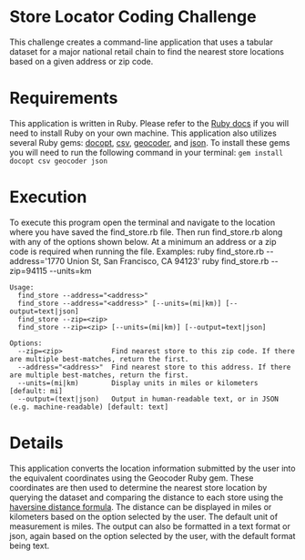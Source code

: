 # Store Locator Coding Challenge

This challenge creates a command-line application that uses a tabular dataset for a major national retail chain to find the nearest store locations based on a given address or zip code.

# Requirements

This application is written in Ruby. Please refer to the [Ruby docs](https://www.ruby-lang.org/en/documentation/installation/) if you will need to install Ruby on your own machine. This application also utilizes several Ruby gems: [docopt](https://github.com/docopt/docopt.rb), [csv](https://github.com/ruby/csv), [geocoder](http://www.rubygeocoder.com), and [json](https://github.com/ruby/json). To install these gems you will need to run the following command in your terminal: 
`gem install docopt csv geocoder json`

# Execution

To execute this program open the terminal and navigate to the location where you have saved the find_store.rb file. Then run find_store.rb along with any of the options shown below. At a minimum an address or a zip code is required when running the file.
Examples: ruby find_store.rb --address='1770 Union St, San Francisco, CA 94123'
          ruby find_store.rb --zip=94115 --units=km

```
Usage:
  find_store --address="<address>"
  find_store --address="<address>" [--units=(mi|km)] [--output=text|json]
  find_store --zip=<zip>
  find_store --zip=<zip> [--units=(mi|km)] [--output=text|json]

Options:
  --zip=<zip>            Find nearest store to this zip code. If there are multiple best-matches, return the first.
  --address="<address>"  Find nearest store to this address. If there are multiple best-matches, return the first.
  --units=(mi|km)        Display units in miles or kilometers [default: mi]
  --output=(text|json)   Output in human-readable text, or in JSON (e.g. machine-readable) [default: text]
```

# Details

This application converts the location information submitted by the user into the equivalent coordinates using the Geocoder Ruby gem. These coordinates are then used to determine the nearest store location by querying the dataset and comparing the distance to each store using the [haversine distance formula](https://gist.github.com/timols/5268103). The distance can be displayed in miles or kilometers based on the option selected by the user. The default unit of measurement is miles. The output can also be formatted in a text format or json, again based on the option selected by the user, with the default format being text.
